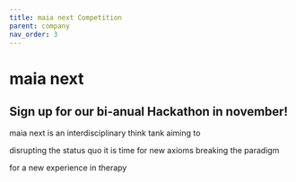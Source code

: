 ```yaml
---
title: maia next Competition
parent: company
nav_order: 3
---
```


# maia next

## Sign up for our bi-anual Hackathon in november!

maia next is an interdisciplinary think tank aiming to 


disrupting the status quo
it is time for new axioms
breaking the paradigm

for a new experience in therapy

